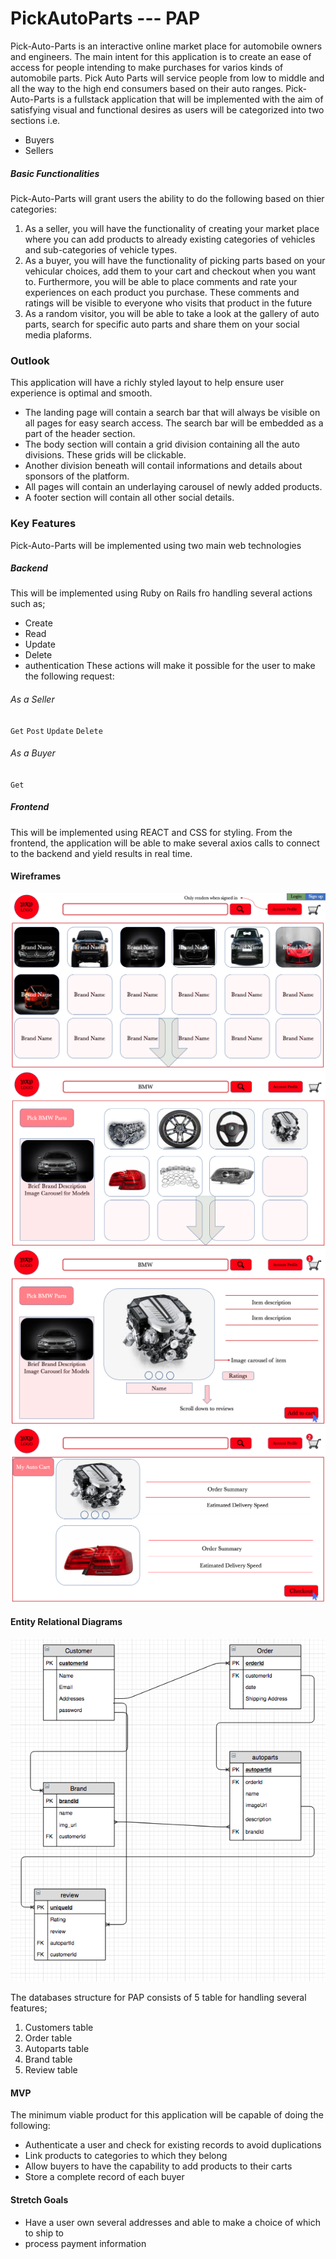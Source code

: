 # PickAutoParts --- PAP

Pick-Auto-Parts is an interactive online market place for automobile owners and engineers. The main intent for this application is to create an ease of access for people intending to make purchases for varios kinds of automobile parts. Pick Auto Parts will service people from low to middle and all the way to the high end consumers based on their auto ranges.
Pick-Auto-Parts is a fullstack application that will be implemented with the aim of satisfying visual and functional desires as users will be categorized into two sections i.e.

- Buyers
- Sellers

##### Basic Functionalities

Pick-Auto-Parts will grant users the ability to do the following based on thier categories:

1. As a seller, you will have the functionality of creating your market place where you can add products to already existing categories of vehicles and sub-categories of vehicle types.
2. As a buyer, you will have the functionality of picking parts based on your vehicular choices, add them to your cart and checkout when you want to. Furthermore, you will be able to place comments and rate your experiences on each product you purchase. These comments and ratings will be visible to everyone who visits that product in the future
3. As a random visitor, you will be able to take a look at the gallery of auto parts, search for specific auto parts and share them on your social media plaforms.

### Outlook

This application will have a richly styled layout to help ensure user experience is optimal and smooth.

- The landing page will contain a search bar that will always be visible on all pages for easy search access. The search bar will be embedded as a part of the header section.
- The body section will contain a grid division containing all the auto divisions. These grids will be clickable.
- Another division beneath will contail informations and details about sponsors of the platform.
- All pages will contain an underlaying carousel of newly added products.
- A footer section will contain all other social details.

### Key Features

Pick-Auto-Parts will be implemented using two main web technologies

##### Backend

This will be implemented using Ruby on Rails fro handling several actions such as;

- Create
- Read
- Update
- Delete
- authentication
  These actions will make it possible for the user to make the following request:

###### As a Seller

`Get`
`Post`
`Update`
`Delete`

###### As a Buyer

`Get`

##### Frontend

This will be implemented using REACT and CSS for styling. From the frontend, the application will be able to make several axios calls to connect to the backend and yield results in real time.

#### Wireframes

![Landing Page](./images/image1.png)
![Searched](./images/image2.png)
![Item](./images/image3.png)
![Cart](./images/image4.png)

#### Entity Relational Diagrams

![ERD](./images/ERD.png)

The databases structure for PAP consists of 5 table for handling several features;
1) Customers table
2) Order table
3) Autoparts table
4) Brand table
5) Review table

#### MVP

The minimum viable product for this application will be capable of doing the following:

- Authenticate a user and check for existing records to avoid duplications
- Link products to categories to which they belong
- Allow buyers to have the capability to add products to their carts
- Store a complete record of each buyer

#### Stretch Goals
- Have a user own several addresses and able to make a choice of which to ship to
- process payment information
